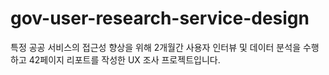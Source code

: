 # gov-user-research-service-design
특정 공공 서비스의 접근성 향상을 위해 2개월간 사용자 인터뷰 및 데이터 분석을 수행하고 42페이지 리포트를 작성한 UX 조사 프로젝트입니다.

